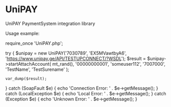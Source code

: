 UniPAY
======

UniPAY PaymentSystem integration library

Usage example:

require_once 'UniPAY.php';

try {
    $unipay = new UniPAY('7030789', 'EX5MVawtbyA6', 'https://www.unipay.ge/API/TESTUPCONNECT/?WSDL');
    $result = $unipay->startAttachAccount(
        mt_rand(),
        '00000000001',
        'someuser112',
        '7007000',
        'TestName',
        'TestSurename'
    );

    var_dump($result);

} catch (SoapFault $e) {
    echo 'Connection Error: ' . $e->getMessage();
} catch (LocalException $e) {
    echo 'Local Error: ' . $e->getMessage();
} catch (Exception $e) {
    echo 'Unknown Error: ' . $e->getMessage();
}
